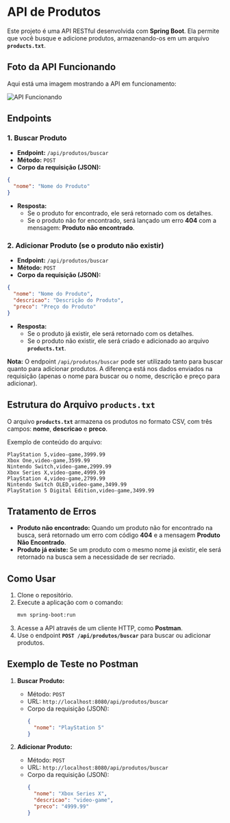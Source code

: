 # API de Produtos

Este projeto é uma API RESTful desenvolvida com **Spring Boot**. Ela permite que você busque e adicione produtos, armazenando-os em um arquivo **`products.txt`**.

## Foto da API Funcionando

Aqui está uma imagem mostrando a API em funcionamento:

![API Funcionando](https://drive.google.com/uc?id=1K2cRUAcsGZjrrXXSr3oGCFnmBfIVXv3n)

## Endpoints

### 1. Buscar Produto
- **Endpoint:** `/api/produtos/buscar`
- **Método:** `POST`
- **Corpo da requisição (JSON):**
```json
{
  "nome": "Nome do Produto"
}
```
- **Resposta:**
    - Se o produto for encontrado, ele será retornado com os detalhes.
    - Se o produto não for encontrado, será lançado um erro **404** com a mensagem: **Produto não encontrado**.

### 2. Adicionar Produto (se o produto não existir)
- **Endpoint:** `/api/produtos/buscar`
- **Método:** `POST`
- **Corpo da requisição (JSON):**
```json
{
  "nome": "Nome do Produto",
  "descricao": "Descrição do Produto",
  "preco": "Preço do Produto"
}
```
- **Resposta:**
    - Se o produto já existir, ele será retornado com os detalhes.
    - Se o produto não existir, ele será criado e adicionado ao arquivo **`products.txt`**.

**Nota:** O endpoint `/api/produtos/buscar` pode ser utilizado tanto para buscar quanto para adicionar produtos. A diferença está nos dados enviados na requisição (apenas o nome para buscar ou o nome, descrição e preço para adicionar).

## Estrutura do Arquivo `products.txt`

O arquivo **`products.txt`** armazena os produtos no formato CSV, com três campos: **nome**, **descricao** e **preco**.

Exemplo de conteúdo do arquivo:

```
PlayStation 5,video-game,3999.99
Xbox One,video-game,3599.99
Nintendo Switch,video-game,2999.99
Xbox Series X,video-game,4999.99
PlayStation 4,video-game,2799.99
Nintendo Switch OLED,video-game,3499.99
PlayStation 5 Digital Edition,video-game,3499.99
```

## Tratamento de Erros

- **Produto não encontrado:** Quando um produto não for encontrado na busca, será retornado um erro com código **404** e a mensagem **Produto Não Encontrado**.
- **Produto já existe:** Se um produto com o mesmo nome já existir, ele será retornado na busca sem a necessidade de ser recriado.

## Como Usar

1. Clone o repositório.
2. Execute a aplicação com o comando:
   ```bash
   mvn spring-boot:run
   ```
3. Acesse a API através de um cliente HTTP, como **Postman**.
4. Use o endpoint **`POST /api/produtos/buscar`** para buscar ou adicionar produtos.

## Exemplo de Teste no Postman

1. **Buscar Produto:**
   - Método: `POST`
   - URL: `http://localhost:8080/api/produtos/buscar`
   - Corpo da requisição (JSON):
     ```json
     {
       "nome": "PlayStation 5"
     }
     ```

2. **Adicionar Produto:**
   - Método: `POST`
   - URL: `http://localhost:8080/api/produtos/buscar`
   - Corpo da requisição (JSON):
     ```json
     {
       "nome": "Xbox Series X",
       "descricao": "video-game",
       "preco": "4999.99"
     }
     ```
